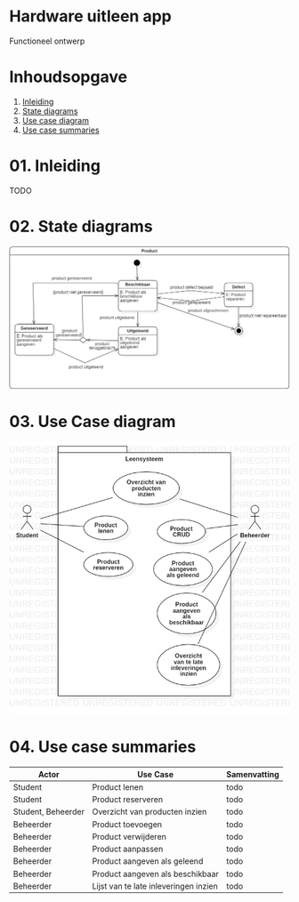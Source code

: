 # Hardware uitleen app

Functioneel ontwerp

# Inhoudsopgave

1. [ Inleiding ](#inleiding)
2. [ State diagrams ](#statediag)
3. [ Use case diagram ](#ucdiag)
4. [ Use case summaries ](#ucsum)

<a name="inleiding"></a>
# 01. Inleiding

TODO

<a name="statediag"></a>
# 02. State diagrams

![State diagram Hardware uitleen app](./State_Diagram.png)

<a name="ucdiag"></a>
# 03. Use Case diagram

![Use case diagram Hardware uitleen app](./Use_Case_Diagram.png)

<a name="ucsum"></a>
# 04. Use case summaries

Actor               | Use Case                              | Samenvatting
------------------- | ------------------------------------- | ----
Student             | Product lenen                         | todo
Student             | Product reserveren                    | todo
Student, Beheerder  | Overzicht van producten inzien        | todo
Beheerder           | Product toevoegen                     | todo
Beheerder           | Product verwijderen                   | todo
Beheerder           | Product aanpassen                     | todo
Beheerder           | Product aangeven als geleend          | todo
Beheerder           | Product aangeven als beschikbaar      | todo
Beheerder           | Lijst van te late inleveringen inzien | todo
